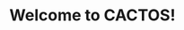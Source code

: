 ---
title:  "Welcome to CACTOS!"
header:
  teaser: "https://farm5.staticflickr.com/4076/4940499208_b79b77fb0a_z.jpg"
tags:
  - welcome
categories: 
  - 2016
---